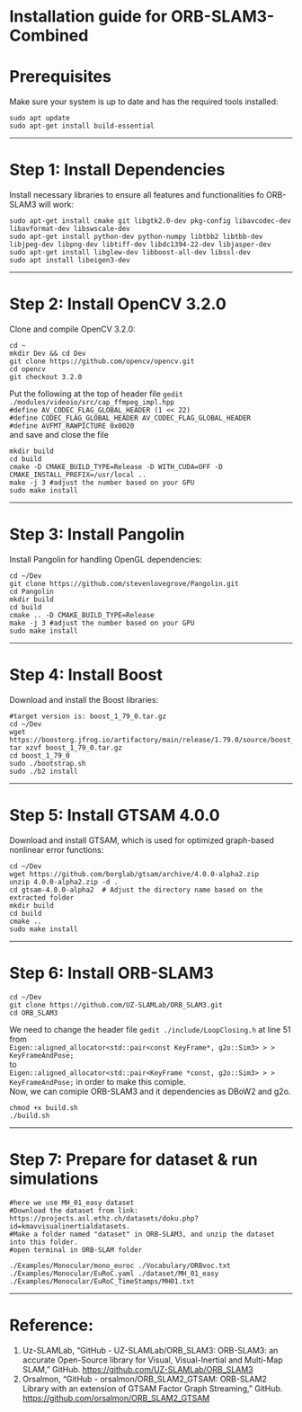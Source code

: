 # Installation guide for ORB-SLAM3-Combined
# Prerequisites
Make sure your system is up to date and has the required tools installed:
```shell
sudo apt update
sudo apt-get install build-essential
```
---

# Step 1: Install Dependencies
Install necessary libraries to ensure all features and functionalities fo ORB-SLAM3 will work:
```shell
sudo apt-get install cmake git libgtk2.0-dev pkg-config libavcodec-dev libavformat-dev libswscale-dev
sudo apt-get install python-dev python-numpy libtbb2 libtbb-dev libjpeg-dev libpng-dev libtiff-dev libdc1394-22-dev libjasper-dev
sudo apt-get install libglew-dev libboost-all-dev libssl-dev
sudo apt install libeigen3-dev

```
---

# Step 2: Install OpenCV 3.2.0
Clone and compile OpenCV 3.2.0:
```shell
cd ~
mkdir Dev && cd Dev
git clone https://github.com/opencv/opencv.git
cd opencv
git checkout 3.2.0
```
Put the following at the top of header file `gedit ./modules/videoio/src/cap_ffmpeg_impl.hpp`  
`#define AV_CODEC_FLAG_GLOBAL_HEADER (1 << 22)`  
`#define CODEC_FLAG_GLOBAL_HEADER AV_CODEC_FLAG_GLOBAL_HEADER`  
`#define AVFMT_RAWPICTURE 0x0020`  
and save and close the file
```shell
mkdir build
cd build
cmake -D CMAKE_BUILD_TYPE=Release -D WITH_CUDA=OFF -D CMAKE_INSTALL_PREFIX=/usr/local ..
make -j 3 #adjust the number based on your GPU
sudo make install
```
---

# Step 3: Install Pangolin
Install Pangolin for handling OpenGL dependencies:
```shell
cd ~/Dev
git clone https://github.com/stevenlovegrove/Pangolin.git
cd Pangolin 
mkdir build 
cd build 
cmake .. -D CMAKE_BUILD_TYPE=Release 
make -j 3 #adjust the number based on your GPU
sudo make install
```
---

# Step 4: Install Boost
Download and install the Boost libraries:
```shell
#target version is: boost_1_79_0.tar.gz
cd ~/Dev
wget https://boostorg.jfrog.io/artifactory/main/release/1.79.0/source/boost_1_79_0.tar.gz
tar xzvf boost_1_79_0.tar.gz
cd boost_1_79_0
sudo ./bootstrap.sh
sudo ./b2 install
```
---


# Step 5: Install GTSAM 4.0.0
Download and install GTSAM, which is used for optimized graph-based nonlinear error functions:
```shell
cd ~/Dev
wget https://github.com/borglab/gtsam/archive/4.0.0-alpha2.zip
unzip 4.0.0-alpha2.zip -d .
cd gtsam-4.0.0-alpha2  # Adjust the directory name based on the extracted folder
mkdir build
cd build
cmake ..
sudo make install
```
---


# Step 6: Install ORB-SLAM3
```shell
cd ~/Dev
git clone https://github.com/UZ-SLAMLab/ORB_SLAM3.git 
cd ORB_SLAM3
```
We need to change the header file `gedit ./include/LoopClosing.h` at line 51  
from  
`Eigen::aligned_allocator<std::pair<const KeyFrame*, g2o::Sim3> > > KeyFrameAndPose;`  
to  
`Eigen::aligned_allocator<std::pair<KeyFrame *const, g2o::Sim3> > > KeyFrameAndPose;`
in order to make this comiple.  
Now, we can comiple ORB-SLAM3 and it dependencies as DBoW2 and g2o.  
```shell
chmod +x build.sh
./build.sh
```
---

# Step 7: Prepare for dataset & run simulations
```shell
#here we use MH_01_easy dataset
#Download the dataset from link: https://projects.asl.ethz.ch/datasets/doku.php?id=kmavvisualinertialdatasets.
#Make a folder named "dataset" in ORB-SLAM3, and unzip the dataset into this folder.
#open terminal in ORB-SLAM folder

./Examples/Monocular/mono_euroc ./Vocabulary/ORBvoc.txt ./Examples/Monocular/EuRoC.yaml ./dataset/MH_01_easy ./Examples/Monocular/EuRoC_TimeStamps/MH01.txt
```
---


# Reference:
1. Uz-SLAMLab, “GitHub - UZ-SLAMLab/ORB_SLAM3: ORB-SLAM3: an accurate Open-Source library for Visual, Visual-Inertial and Multi-Map SLAM,” GitHub. https://github.com/UZ-SLAMLab/ORB_SLAM3
2. Orsalmon, “GitHub - orsalmon/ORB_SLAM2_GTSAM: ORB-SLAM2 Library with an extension of GTSAM Factor Graph Streaming,” GitHub. https://github.com/orsalmon/ORB_SLAM2_GTSAM
